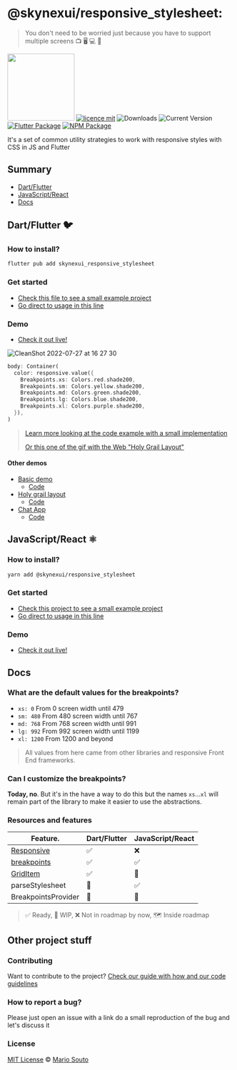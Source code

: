 # @skynexui/responsive_stylesheet:

> You don't need to be worried just because you have to support multiple screens 📺 🖥 💻 📱

[<img width="150px" src="https://www.datocms-assets.com/31049/1618983297-powered-by-vercel.svg" />](https://vercel.com/?utm_source=skynexui&utm_campaign=oss)
[![licence mit](https://img.shields.io/badge/licence-MIT-blueviolet.svg)](LICENSE) ![Downloads](https://img.shields.io/npm/dw/@skynexui/responsive_stylesheet?color=orange) ![Current Version](https://img.shields.io/npm/v/@skynexui/responsive_stylesheet?color=success&label=version&cache=1) [![Flutter Package](https://img.shields.io/badge/skynexui__responsive__stylesheet-fluttter-blue)](https://pub.dev/packages/skynexui_responsive_stylesheet) [![NPM Package](https://img.shields.io/badge/@skynexui/responsive__stylesheet-npm-red)](https://www.npmjs.com/package/@skynexui/responsive_stylesheet)

It's a set of common utility strategies to work with responsive styles with CSS in JS and Flutter

## Summary

- [Dart/Flutter](#dartflutter)
- [JavaScript/React](#javascriptreact)
- [Docs](#docs)

## Dart/Flutter 🐦

### How to install?

```sh
flutter pub add skynexui_responsive_stylesheet
```

### Get started

- [Check this file to see a small example project](./examples/with_flutter_sample/lib/flutter-basic/flutter-basic.dart)
- [Go direct to usage in this line](https://github.com/skynexui/responsive_stylesheet/blob/main/examples/with_flutter_sample/lib/flutter-basic/flutter-basic.dart#L43)

### Demo

- [Check it out live!](https://responsive-stylesheet-flutter-demo.vercel.app/#/holy-grail-layout)

![CleanShot 2022-07-27 at 16 27 30](https://user-images.githubusercontent.com/13791385/181355905-6729a384-29a9-40b9-ac8d-caada1ded825.gif)

```dart
body: Container(
  color: responsive.value({
    Breakpoints.xs: Colors.red.shade200,
    Breakpoints.sm: Colors.yellow.shade200,
    Breakpoints.md: Colors.green.shade200,
    Breakpoints.lg: Colors.blue.shade200,
    Breakpoints.xl: Colors.purple.shade200,
  }),
)
```

> [Learn more looking at the code example with a small implementation](./examples/with_flutter_sample/lib/flutter-basic/flutter-basic.dart#L43)
>
> [Or this one of the gif with the Web "Holy Grail Layout"](./examples/with_flutter_sample/lib/holy-grail-layout.dart)

#### Other demos

- [Basic demo](https://responsive-stylesheet-flutter-demo.vercel.app/#/)
  - [Code](./examples/with_flutter_sample/lib/flutter-basic/flutter-basic.dart)
- [Holy grail layout](https://responsive-stylesheet-flutter-demo.vercel.app/#/holy-grail-layout)
  - [Code](./examples/with_flutter_sample/lib/holy-grail-layout/holy-grail-layout.dart)
- [Chat App](https://responsive-stylesheet-flutter-demo.vercel.app/#/chat-app)
  - [Code](./examples/with_flutter_sample/lib/chat-app-screen/chat-app-screen.dart)

## JavaScript/React ⚛

### How to install?

```sh
yarn add @skynexui/responsive_stylesheet
```

### Get started

- [Check this project to see a small example project](./examples/with_react_sample)
- [Go direct to usage in this line](https://github.com/skynexui/responsive_stylesheet/blob/main/examples/with_react_sample/pages/index.tsx#L9)

### Demo

- [Check it out live!](https://responsive-stylesheet-react-demo.vercel.app/)

## Docs

### What are the default values for the breakpoints?

- `xs: 0` From 0 screen width until 479
- `sm: 480` From 480 screen width until 767
- `md: 768` From 768 screen width until 991
- `lg: 992` From 992 screen width until 1199
- `xl: 1200` From 1200 and beyond

> All values from here came from other libraries and responsive Front End frameworks.

### Can I customize the breakpoints?

**Today, no**. But it's in the have a way to do this but the names `xs`...`xl` will remain part of the library to make it easier to use the abstractions.

### Resources and features

<!-- TODO: Auto-generate this section based on the files -->

| Feature.                                                     | Dart/Flutter | JavaScript/React |
| ---                                                          | ---              | ---          |
| [Responsive](./lib/responsive//responsive.md)                | ✅               | ❌            |
| [breakpoints](./lib/breakpoints/breakpoints.md)              | ✅               | ✅            |
| [GridItem](./lib/grid-item//grid_item.md)                    | ✅               | 🚧            |
| parseStylesheet                                              | 🚧               | ✅            |
| BreakpointsProvider                                          | 🚧               | 🚧            |

> ✅ Ready, 🚧 WIP, ❌ Not in roadmap by now, 🗺️ Inside roadmap

## Other project stuff

### Contributing

Want to contribute to the project? [Check our guide with how and our code guidelines](contributing.md)

### How to report a bug?

Please just open an issue with a link do a small reproduction of the bug and let's discuss it

### License

[MIT License](license) © [Mario Souto](https://mariosouto.com/)
